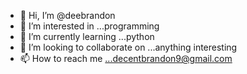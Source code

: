 - 👋 Hi, I’m @deebrandon
- 👀 I’m interested in ...programming
- 🌱 I’m currently learning ...python
- 💞️ I’m looking to collaborate on ...anything  interesting
- 📫 How to reach me ...decentbrandon9@gmail.com

<!---
deebrandon/deebrandon is a ✨ special ✨ repository because its `README.md` (this file) appears on your GitHub profile.
You can click the Preview link to take a look at your changes.
--->
